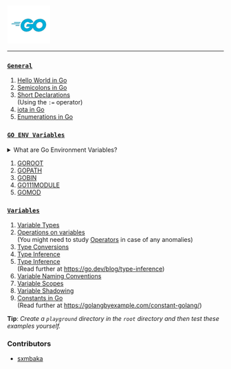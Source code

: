 <img src="assets\images\go-logo-blue-2.png">
<hr>

### [`General`](./general-conventions/)

1. [Hello World in Go](./general/hello-world.md)
2. [Semicolons in Go](./general-conventions/semicolons.md)
3. [Short Declarations](./general/short-declarations.md)<br>
(Using the `:=` operator)
4. [iota in Go](./general/iota.go)
5. [Enumerations in Go](./general/enums.md)

### [`GO ENV Variables`](./goenv/)

<details>
    <summary>What are Go Environment Variables?</summary>

Use `go env` to print Go environment information. The `go env` command prints the value of environment variables used by the Go tools. These variables are used to configure the behavior of the Go tools and the Go runtime.

The `go env` command can be used to print the value of a specific environment variable, or it can be used to print all the environment variables used by the Go tools.
</details>

1. [GOROOT](./goenv/GOROOT.md)
2. [GOPATH](./goenv/GOPATH.md)
3. [GOBIN](./goenv/GOBIN.md)
4. [GO111MODULE](./goenv/GO111MODULE.md)
5. [GOMOD](./goenv/GOMOD.md)

### [`Variables`](./variables/)

1. [Variable Types](./variables/variable-types.go)
2. [Operations on variables](./variables/operations.go)<br>
(You might need to study [Operators](./operators/) in case of any anomalies)
3. [Type Conversions](./variables/type-conversions.go)
4. [Type Inference](./variables/type-inference.go)
4. [Type Inference](./variables/type-inference.go)<br>
(Read further at <https://go.dev/blog/type-inference>)
6. [Variable Naming Conventions](./variables/variable-naming-conventions.go)
7. [Variable Scopes](./variables/variable-scopes.go)
8. [Variable Shadowing](./variables/shadowing-variables.go)
9. [Constants in Go](./variables/constants.go)<br>
(Read further at <https://golangbyexample.com/constant-golang/>)

__Tip__: _Create a `playground` directory in the `root` directory and then test these examples yourself._

### Contributors

- [sxmbaka](https://github.com/sxmbaka)
